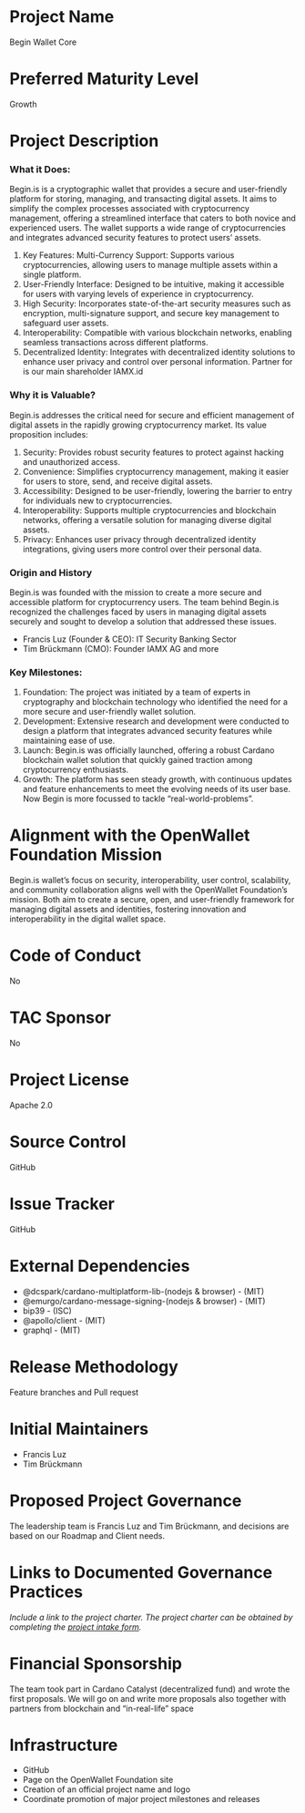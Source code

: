# Project Name
Begin Wallet Core

# Preferred Maturity Level
Growth

# Project Description
### What it Does:
Begin.is is a cryptographic wallet that provides a secure and user-friendly platform for storing, managing, and transacting digital assets. It aims to simplify the complex processes associated with cryptocurrency management, offering a streamlined interface that caters to both novice and experienced users. The wallet supports a wide range of cryptocurrencies and integrates advanced security features to protect users’ assets.
1. Key Features: Multi-Currency Support: Supports various cryptocurrencies, allowing users to manage multiple assets within a single platform. 
2. User-Friendly Interface: Designed to be intuitive, making it accessible for users with varying levels of experience in cryptocurrency. 
3. High Security: Incorporates state-of-the-art security measures such as encryption, multi-signature support, and secure key management to safeguard user assets.
4. Interoperability: Compatible with various blockchain networks, enabling seamless transactions across different platforms.
5. Decentralized Identity: Integrates with decentralized identity solutions to enhance user privacy and control over personal information. Partner for is our main shareholder IAMX.id 

### Why it is Valuable?
Begin.is addresses the critical need for secure and efficient management of digital assets in the rapidly growing cryptocurrency market. Its value proposition includes:
1. Security: Provides robust security features to protect against hacking and unauthorized access.
2. Convenience: Simplifies cryptocurrency management, making it easier for users to store, send, and receive digital assets.
3. Accessibility: Designed to be user-friendly, lowering the barrier to entry for individuals new to cryptocurrencies.
4. Interoperability: Supports multiple cryptocurrencies and blockchain networks, offering a versatile solution for managing diverse digital assets.
5. Privacy: Enhances user privacy through decentralized identity integrations, giving users more control over their personal data.


### Origin and History
Begin.is was founded with the mission to create a more secure and accessible platform for cryptocurrency users. The team behind Begin.is recognized the challenges faced by users in managing digital assets securely and sought to develop a solution that addressed these issues.
 * Francis Luz (Founder & CEO): IT Security Banking Sector
 * Tim Brückmann (CMO): Founder IAMX AG and more

### Key Milestones:
1. Foundation: The project was initiated by a team of experts in cryptography and blockchain technology who identified the need for a more secure and user-friendly wallet solution.
2. Development: Extensive research and development were conducted to design a platform that integrates advanced security features while maintaining ease of use.
3. Launch: Begin.is was officially launched, offering a robust Cardano blockchain wallet solution that quickly gained traction among cryptocurrency enthusiasts.
4. Growth: The platform has seen steady growth, with continuous updates and feature enhancements to meet the evolving needs of its user base. Now Begin is more focussed to tackle “real-world-problems”. 


# Alignment with the OpenWallet Foundation Mission
Begin.is wallet’s focus on security, interoperability, user control, scalability, and community collaboration aligns well with the OpenWallet Foundation’s mission. Both aim to create a secure, open, and user-friendly framework for managing digital assets and identities, fostering innovation and interoperability in the digital wallet space.

# Code of Conduct
No

# TAC Sponsor
No

# Project License
Apache 2.0

# Source Control
GitHub

# Issue Tracker
GitHub

# External Dependencies
- @dcspark/cardano-multiplatform-lib-(nodejs & browser) - (MIT)
- @emurgo/cardano-message-signing-(nodejs & browser) - (MIT)
- bip39 - (ISC)
- @apollo/client - (MIT)
- graphql - (MIT)


# Release Methodology
Feature branches and Pull request

# Initial Maintainers
* Francis Luz
* Tim Brückmann


# Proposed Project Governance
The leadership team is Francis Luz and Tim Brückmann, and decisions are based on our Roadmap and Client needs.

# Links to Documented Governance Practices
_Include a link to the project charter. The project charter can be obtained by completing the [project intake form](https://docs.google.com/forms/d/e/1FAIpQLSeO1bDGHUP-ZpCo1uynm94YOxZlek6RhCH7o3FnX1lZSXXfSQ/viewform?fbzx=4351560609072672295)._

# Financial Sponsorship
The team took part in Cardano Catalyst (decentralized fund) and wrote the first proposals. We will go on and write more proposals also together with partners from blockchain and “in-real-life” space

# Infrastructure
- GitHub
- Page on the OpenWallet Foundation site
- Creation of an official project name and logo
- Coordinate promotion of major project milestones and releases
